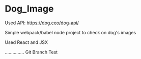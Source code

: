 # Dog_Image

Used API: https://dog.ceo/dog-api/

Simple webpack/babel node project to check on dog's images

Used React and JSX

...............
Git Branch Test